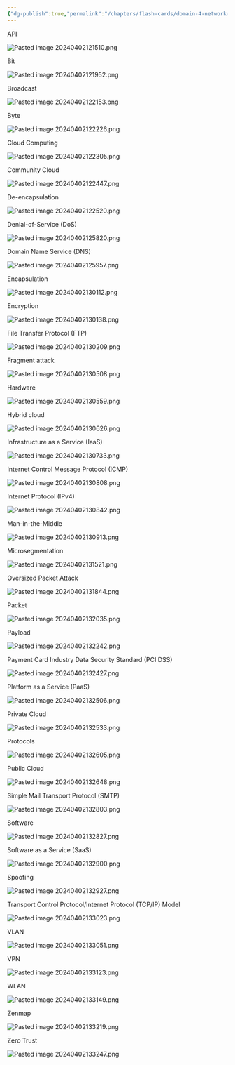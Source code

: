 ```yaml
---
{"dg-publish":true,"permalink":"/chapters/flash-cards/domain-4-network-security/6-4-flash-cards-domain-4-network-security/","noteIcon":""}
---
```



API

![Pasted image 20240402121510.png](/img/user/Pasted%20image%2020240402121510.png)

Bit

![Pasted image 20240402121952.png](/img/user/Pasted%20image%2020240402121952.png)

Broadcast

![Pasted image 20240402122153.png](/img/user/Pasted%20image%2020240402122153.png)

Byte

![Pasted image 20240402122226.png](/img/user/Pasted%20image%2020240402122226.png)

Cloud Computing

![Pasted image 20240402122305.png](/img/user/Pasted%20image%2020240402122305.png)

Community Cloud

![Pasted image 20240402122447.png](/img/user/Pasted%20image%2020240402122447.png)

De-encapsulation

![Pasted image 20240402122520.png](/img/user/Pasted%20image%2020240402122520.png)

Denial-of-Service (DoS)

![Pasted image 20240402125820.png](/img/user/Pasted%20image%2020240402125820.png)

Domain Name Service (DNS)

![Pasted image 20240402125957.png](/img/user/Pasted%20image%2020240402125957.png)

Encapsulation

![Pasted image 20240402130112.png](/img/user/Pasted%20image%2020240402130112.png)

Encryption

![Pasted image 20240402130138.png](/img/user/Pasted%20image%2020240402130138.png)

File Transfer Protocol (FTP)

![Pasted image 20240402130209.png](/img/user/Pasted%20image%2020240402130209.png)

Fragment attack

![Pasted image 20240402130508.png](/img/user/Pasted%20image%2020240402130508.png)

Hardware

![Pasted image 20240402130559.png](/img/user/Pasted%20image%2020240402130559.png)

Hybrid cloud

![Pasted image 20240402130626.png](/img/user/Pasted%20image%2020240402130626.png)

Infrastructure as a Service (IaaS)

![Pasted image 20240402130733.png](/img/user/Pasted%20image%2020240402130733.png)

Internet Control Message Protocol (ICMP)

![Pasted image 20240402130808.png](/img/user/Pasted%20image%2020240402130808.png)

Internet Protocol (IPv4)

![Pasted image 20240402130842.png](/img/user/Pasted%20image%2020240402130842.png)

Man-in-the-Middle

![Pasted image 20240402130913.png](/img/user/Pasted%20image%2020240402130913.png)

Microsegmentation

![Pasted image 20240402131521.png](/img/user/Pasted%20image%2020240402131521.png)

Oversized Packet Attack

![Pasted image 20240402131844.png](/img/user/Pasted%20image%2020240402131844.png)

Packet

![Pasted image 20240402132035.png](/img/user/Pasted%20image%2020240402132035.png)

Payload

![Pasted image 20240402132242.png](/img/user/Pasted%20image%2020240402132242.png)

Payment Card Industry Data Security Standard (PCI DSS)

![Pasted image 20240402132427.png](/img/user/Pasted%20image%2020240402132427.png)

Platform as a Service (PaaS)

![Pasted image 20240402132506.png](/img/user/Pasted%20image%2020240402132506.png)

Private Cloud

![Pasted image 20240402132533.png](/img/user/Pasted%20image%2020240402132533.png)

Protocols

![Pasted image 20240402132605.png](/img/user/Pasted%20image%2020240402132605.png)

Public Cloud

![Pasted image 20240402132648.png](/img/user/Pasted%20image%2020240402132648.png)

Simple Mail Transport Protocol (SMTP)

![Pasted image 20240402132803.png](/img/user/Pasted%20image%2020240402132803.png)

Software

![Pasted image 20240402132827.png](/img/user/Pasted%20image%2020240402132827.png)

Software as a Service (SaaS)

![Pasted image 20240402132900.png](/img/user/Pasted%20image%2020240402132900.png)

Spoofing

![Pasted image 20240402132927.png](/img/user/Pasted%20image%2020240402132927.png)

Transport Control Protocol/Internet Protocol (TCP/IP) Model

![Pasted image 20240402133023.png](/img/user/Pasted%20image%2020240402133023.png)

VLAN

![Pasted image 20240402133051.png](/img/user/Pasted%20image%2020240402133051.png)

VPN

![Pasted image 20240402133123.png](/img/user/Pasted%20image%2020240402133123.png)

WLAN

![Pasted image 20240402133149.png](/img/user/Pasted%20image%2020240402133149.png)

Zenmap

![Pasted image 20240402133219.png](/img/user/Pasted%20image%2020240402133219.png)

Zero Trust

![Pasted image 20240402133247.png](/img/user/Pasted%20image%2020240402133247.png)





